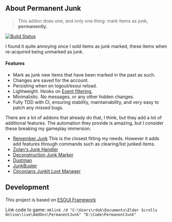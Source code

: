 ## About Permanent Junk

> This addon does one, and only one thing: mark items as junk, **permanently**.

[![Build Status](https://travis-ci.org/rdok/esoui-permanent-junk.svg?branch=master)](https://travis-ci.org/rdok/esoui-permanent-junk)

I found it quite annoying once I sold items as junk marked, these items when re-acquired being unmarked as junk.


#### Features
- Mark as junk new items that have been marked in the past as such.
- Changes are saved for the account.
- Persisting when  on logout/esoui reload.
- Lightweight. Hooks on [Event filtering.](https://wiki.esoui.com/AddFilterForEvent)
- Minimalistic. No messages, or any other hidden changes.
- Fully TDD with CI, ensuring stability, maintainability, and very easy to patch any missed bugs.

There are a lot of addons that already do that, I think, but they add a lot of additional features. The automation they provide is amazing, but I consider these breaking my gameplay immersion.

 
- [Remember Junk](https://www.esoui.com/downloads/info470-RememberJunk.html) This is the closest fitting my needs. However it adds add features through commands such as clearing/list junked items.
- [Zolan's Junk Handler](https://www.esoui.com/downloads/info285-ZolansJunkHandler.html)
- [Deconstruction Junk Marker](https://www.esoui.com/downloads/info1388-DeconstructionJunkMarker.html)
- [Dustman](https://www.esoui.com/downloads/info97-Dustman.html)
- [JunkBuster](https://www.esoui.com/downloads/info266-JunkBuster.html)
- [Circonians JunkIt Loot Manager](https://www.esoui.com/downloads/info661-CirconiansJunkItLootManager.html)


## Development
This project is based on [ESOUI Framework](https://github.com/rdok/esoui-framework)

Link code to game: `mklink /d "C:\Users\rdok\Documents\Elder Scrolls Online\live\AddOns\PermanentJunk" "D:\Code\PermanentJunk"`
